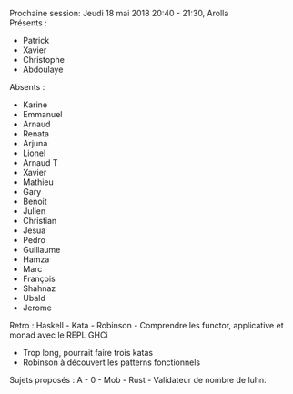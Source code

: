 Prochaine session:  Jeudi 18 mai 2018 20:40 - 21:30, Arolla  
Présents :
- Patrick
- Xavier
- Christophe
- Abdoulaye

Absents :
- Karine
- Emmanuel
- Arnaud
- Renata
- Arjuna
- Lionel
- Arnaud T
- Xavier
- Mathieu
- Gary
- Benoit
- Julien
- Christian
- Jesua
- Pedro
- Guillaume
- Hamza
- Marc
- François
- Shahnaz
- Ubald
- Jerome


Retro : Haskell - Kata - Robinson - Comprendre les functor, applicative et monad avec le REPL GHCi 
- Trop long, pourrait faire trois katas
- Robinson à découvert les patterns fonctionnels

Sujets proposés :
A - 0 - Mob - Rust - Validateur de nombre de luhn.


